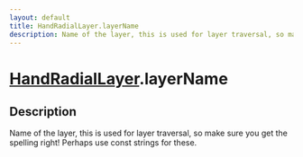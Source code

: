 ```yaml
---
layout: default
title: HandRadialLayer.layerName
description: Name of the layer, this is used for layer traversal, so make sure you get the spelling right! Perhaps use const strings for these.
---
```

# [HandRadialLayer]({{site.url}}/Pages/Reference/HandRadialLayer.html).layerName

## Description
Name of the layer, this is used for layer traversal, so
make sure you get the spelling right! Perhaps use const strings
for these.

